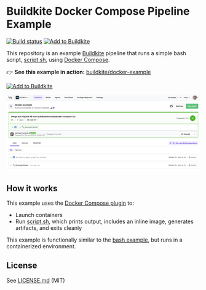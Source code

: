 # Buildkite Docker Compose Pipeline Example

[![Build status](https://badge.buildkite.com/e79a007c073e15bac313d9debb761cfb97bbcf305141c246c4.svg?branch=main)](https://buildkite.com/buildkite/docker-example/builds/latest?branch=main)
[![Add to Buildkite](https://img.shields.io/badge/Add%20to%20Buildkite-14CC80)](https://buildkite.com/new)

This repository is an example [Buildkite](https://buildkite.com/) pipeline that runs a simple bash script, [script.sh](script.sh), using [Docker Compose](https://github.com/buildkite/docker-compose-buildkite-plugin).

👉 **See this example in action:** [buildkite/docker-example](https://buildkite.com/buildkite/docker-example/builds/latest?branch=main)

[![Add to Buildkite](https://buildkite.com/button.svg)](https://buildkite.com/new)

<a href="https://buildkite.com/buildkite/docker-example/builds/latest?branch=main">
  <img width="1504" alt="Screenshot of Buildkite docker example pipeline" src=".buildkite/screenshot.png" />
</a>

<!-- docs:start -->

## How it works

This example uses the [Docker Compose plugin](https://github.com/buildkite/docker-compose-buildkite-plugin) to:

- Launch containers
- Run [script.sh](script.sh), which prints output, includes an inline image, generates artifacts, and exits cleanly

This example is functionally similar to the [bash example](https://github.com/buildkite/bash-example), but runs in a containerized environment.

<!-- docs:end -->

## License

See [LICENSE.md](LICENSE.md) (MIT)
